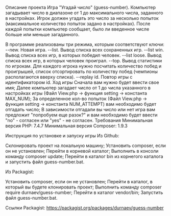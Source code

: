 Описание проекта
Игра "Угадай число" (guess-number). Компьютер загадывает число в диапазоне от 1 до максимального числа, заданного в настройках. Игрок должен угадать это число за несколько попыток (максимальное количество попыток задано в настройках). После каждой попытки компьютер сообщает, было ли введенное числе больше или меньше загаданного.

В программе реализованы три режима, которым соответствуют ключи:
--new. Новая игра.
--list. Вывод списка всех сохраненных игр.
--list win. Вывод списка всех игр, в которых победил человек.
--list loose. Вывод списка всех игр, в которых человек проиграл.
--top. Вывод статистики по игрокам. Для каждого игрока нужно посчитать количество побед и проигрышей, список отсортировать по количеству побед (чемпионы располагаются вверху списка).
--replay id. Повтор игры с идентификатором id.
Ход игры
Сначала вам нужно будет ввести свое имя;
Далее компьютер загадает число от 1 до числа указанного в настройках игры (Файл View.php -> функция setting -> константа MAX_NUM);
За определенное кол-во попыток (Файл View.php -> функция setting -> константа NUM_ATTEMPT) вам необходимо будет отгадать число;
В зависимости отгадали вы число или нет игра вам предложит "попробуем еще разок?" и вам необходимо будет ввести "no" - согласен или "yes" - не согласен.
Требования
Минимальная версия PHP: 7.4.7
Минимальная версия Composer: 1.9.3

Инструкция по установке и запуску игры
Из Github:

Склонировать проект на локальную машину;
Установить composer, если он не установлен;
Перейти в корневой каталог;
Выполнить в консоли команду composer update;
Перейти в каталог bin из корнегого каталога и запустить файл guess-number.bat.

Из Packagist:

Установить composer, если он не установлен;
Перейти в каталог, в который вы будете клонировать проект;
Выполнить команду composer require durnaev/guess-number;
Перейти в каталог vendor/bin;
Запустить файл guess-number.bat.

Ссылки
Packagist: https://packagist.org/packages/durnaev/guess-number